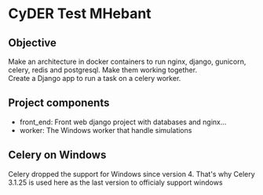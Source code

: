 CyDER Test MHebant
=======

Objective
------

Make an architecture in docker containers to run nginx, django, gunicorn, celery, redis and postgresql.
Make them working together.  
Create a Django app to run a task on a celery worker.  

Project components
-----

- front_end: Front web django project with databases and nginx...
- worker: The Windows worker that handle simulations

Celery on Windows
-------

Celery dropped the support for Windows since version 4. That's why Celery 3.1.25 is used here as the last version to officialy support windows
